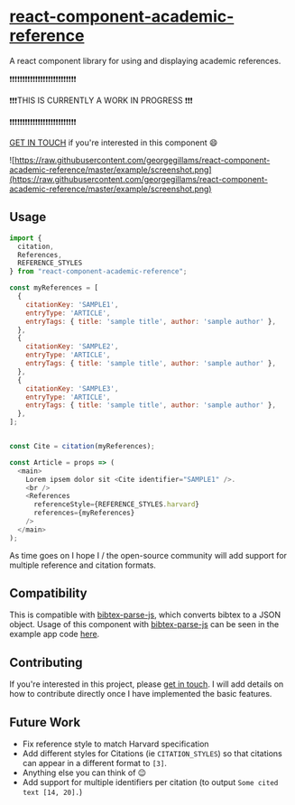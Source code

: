 # [react-component-academic-reference](https://www.npmjs.com/package/react-component-academic-reference)

A react component library for using and displaying academic references.

:exclamation::exclamation::exclamation::exclamation::exclamation::exclamation::exclamation::exclamation::exclamation::exclamation::exclamation::exclamation::exclamation::exclamation::exclamation::exclamation::exclamation::exclamation::exclamation::exclamation::exclamation::exclamation::exclamation::exclamation::exclamation::exclamation:

:exclamation::exclamation::exclamation:THIS IS CURRENTLY A WORK IN PROGRESS :exclamation::exclamation::exclamation:

:exclamation::exclamation::exclamation::exclamation::exclamation::exclamation::exclamation::exclamation::exclamation::exclamation::exclamation::exclamation::exclamation::exclamation::exclamation::exclamation::exclamation::exclamation::exclamation::exclamation::exclamation::exclamation::exclamation::exclamation::exclamation::exclamation:

 [GET IN TOUCH](https://www.georgegillams.co.uk/contact/) if you're interested in this component :smile:
 
 ![https://raw.githubusercontent.com/georgegillams/react-component-academic-reference/master/example/screenshot.png](https://raw.githubusercontent.com/georgegillams/react-component-academic-reference/master/example/screenshot.png)


## Usage

```js
import {
  citation,
  References,
  REFERENCE_STYLES
} from "react-component-academic-reference";

const myReferences = [
  {
    citationKey: 'SAMPLE1',
    entryType: 'ARTICLE',
    entryTags: { title: 'sample title', author: 'sample author' },
  },
  {
    citationKey: 'SAMPLE2',
    entryType: 'ARTICLE',
    entryTags: { title: 'sample title', author: 'sample author' },
  },
  {
    citationKey: 'SAMPLE3',
    entryType: 'ARTICLE',
    entryTags: { title: 'sample title', author: 'sample author' },
  },
];


const Cite = citation(myReferences);

const Article = props => (
  <main>
    Lorem ipsem dolor sit <Cite identifier="SAMPLE1" />.
    <br />
    <References
      referenceStyle={REFERENCE_STYLES.harvard}
      references={myReferences}
    />
  </main>
);
```

As time goes on I hope I / the open-source community will add support for multiple reference and citation formats.

## Compatibility

This is compatible with [bibtex-parse-js](https://www.npmjs.com/package/bibtex-parse-js), which converts bibtex to a JSON object. Usage of this component with [bibtex-parse-js](https://www.npmjs.com/package/bibtex-parse-js) can be seen  in the example app code [here](https://github.com/georgegillams/react-component-academic-reference/blob/master/example/src/App.js).

## Contributing

If you're interested in this project, please [get in touch](https://www.georgegillams.co.uk/contact/).
I will add details on how to contribute directly once I have implemented the basic features.

## Future Work

- Fix reference style to match Harvard specification
- Add different styles for Citations (ie `CITATION_STYLES`) so that citations can appear in a different format to `[3]`.
- Anything else you can think of 😉
- Add support for multiple identifiers per citation (to output `Some cited text [14, 20].`)
